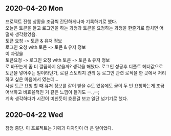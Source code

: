 ## 2020-04-20 Mon
프로젝트 진행 상황을 조금씩 간단하게나마 기록하기로 했다.<br>
오늘은 토큰을 들고 로그인을 하는 과정과 토큰을 요청하는 과정을 한줄기로 합치면 어떨까 생각했었음.<br>
토큰 요청 -> 토큰 & 유저 정보<br>
로그인 요청 with 토큰 -> 토큰 & 유저 정보<br>
이 과정을<br>
토큰요청 -> 로그인 요청 with 토큰 -> 토큰 & 유저 정보<br>
로 바꾸는게 좀 더 깔끔하지 않을까? 생각을 해봤다. 로그인 성공후 디폴트 헤더값으로 토큰을 넣어주는 일이라던가, 로컬 스토리지 관리 등 로그인 관련 로직을 한 곳에서 처리하고 싶은 마음에서 였는데...<br>
사실 토큰 요청 할 때 유저 정보를 같이 받을 수도 있음에도 굳이 두 번 요청하는게 조금 어색하고 비효율적인 거 같은 느낌이 들기도 ㅡ.,ㅡ;<br>
계속 생각하다가 시간이 미친듯이 흐른걸 보고 일단 넘기기로 했다.


## 2020-04-22 Wed
잠정 중단.
이 프로젝트는 기획과 디자인이 더 큰 일이었다.